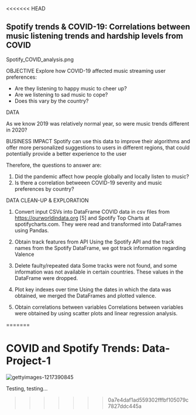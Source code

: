 <<<<<<< HEAD
## Spotify trends & COVID-19: Correlations between music listening trends and hardship levels from COVID

Spotify_COVID_analysis.png

OBJECTIVE
Explore how COVID-19 affected music streaming user preferences:
- Are they listening to happy music to cheer up?
- Are we listening to sad music to cope?
- Does this vary by the country?

DATA 

As we know 2019 was relatively normal year, so were music trends different in 2020?

BUSINESS IMPACT
Spotify can use this data to improve their algorithms and offer more personalized suggestions to users in different regions, that could potentially provide a better experience to the user

Therefore, the questions to answer are:

1. Did the pandemic affect how people globally and locally listen to music?
2. Is there a correlation betweeen COVID-19 severity and music preferences by country?


DATA CLEAN-UP & EXPLORATION
1. Convert input CSVs into DataFrame
    COVID data in csv files from https://ourworldindata.org [5] and Spotify Top Charts at 
    spotifycharts.com. They were read and transformed into DataFrames using Pandas. 

2. Obtain track features from API 
    Using the Spotify API and the track names from the Spotify DataFrame, we got track information 
    regarding Valence

3. Delete faulty/repeated data
    Some tracks were not found, and some information was not available in certain countries. 
    These values in the DataFrame were dropped.
    
4. Plot key indexes over time
    Using the dates in which the data was obtained, we merged the DataFrames and plotted valence.

5. Obtain correlations between variables
    Correlations between variables were obtained by using scatter plots and linear regression analysis.







=======
# COVID and Spotify Trends: Data-Project-1
![gettyimages-1217390845](https://user-images.githubusercontent.com/77795761/117542257-817cb900-afdd-11eb-8e25-e5951a95e7f6.jpg)

Testing, testing...
>>>>>>> 0a7e4daf1ad559302fffbf105079c7827ddc445a
